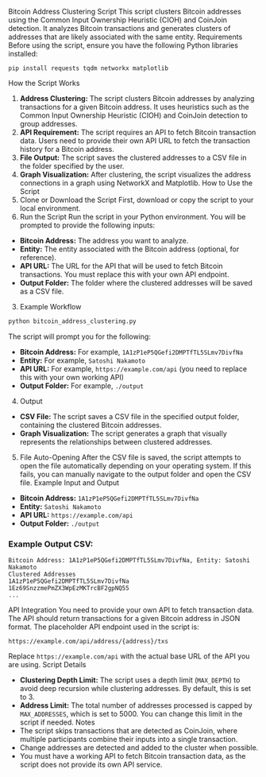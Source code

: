 Bitcoin Address Clustering Script
This script clusters Bitcoin addresses using the Common Input Ownership Heuristic (CIOH) and CoinJoin detection. It analyzes Bitcoin transactions and generates clusters of addresses that are likely associated with the same entity.
Requirements
Before using the script, ensure you have the following Python libraries installed:
```
pip install requests tqdm networkx matplotlib
```

How the Script Works
1. **Address Clustering:** The script clusters Bitcoin addresses by analyzing transactions for a given Bitcoin address. It uses heuristics such as the Common Input Ownership Heuristic (CIOH) and CoinJoin detection to group addresses.
2. **API Requirement:** The script requires an API to fetch Bitcoin transaction data. Users need to provide their own API URL to fetch the transaction history for a Bitcoin address.
3. **File Output:** The script saves the clustered addresses to a CSV file in the folder specified by the user.
4. **Graph Visualization:** After clustering, the script visualizes the address connections in a graph using NetworkX and Matplotlib.
How to Use the Script
1. Clone or Download the Script
First, download or copy the script to your local environment.
2. Run the Script
Run the script in your Python environment. You will be prompted to provide the following inputs:
- **Bitcoin Address:** The address you want to analyze.
- **Entity:** The entity associated with the Bitcoin address (optional, for reference).
- **API URL:** The URL for the API that will be used to fetch Bitcoin transactions. You must replace this with your own API endpoint.
- **Output Folder:** The folder where the clustered addresses will be saved as a CSV file.
3. Example Workflow
```bash
python bitcoin_address_clustering.py
```
The script will prompt you for the following:
- **Bitcoin Address:** For example, `1A1zP1eP5QGefi2DMPTfTL5SLmv7DivfNa`
- **Entity:** For example, `Satoshi Nakamoto`
- **API URL:** For example, `https://example.com/api` (you need to replace this with your own working API)
- **Output Folder:** For example, `./output`

4. Output
- **CSV File:** The script saves a CSV file in the specified output folder, containing the clustered Bitcoin addresses.
- **Graph Visualization:** The script generates a graph that visually represents the relationships between clustered addresses.

5. File Auto-Opening
After the CSV file is saved, the script attempts to open the file automatically depending on your operating system. If this fails, you can manually navigate to the output folder and open the CSV file.
Example Input and Output
- **Bitcoin Address:** `1A1zP1eP5QGefi2DMPTfTL5SLmv7DivfNa`
- **Entity:** `Satoshi Nakamoto`
- **API URL:** `https://example.com/api`
- **Output Folder:** `./output`

### Example Output CSV:
```
Bitcoin Address: 1A1zP1eP5QGefi2DMPTfTL5SLmv7DivfNa, Entity: Satoshi Nakamoto
Clustered Addresses
1A1zP1eP5QGefi2DMPTfTL5SLmv7DivfNa
1Ez69SnzzmePmZX3WpEzMKTrcBF2gpNQ55
...
```

API Integration
You need to provide your own API to fetch transaction data. The API should return transactions for a given Bitcoin address in JSON format. The placeholder API endpoint used in the script is:

```
https://example.com/api/address/{address}/txs
```

Replace `https://example.com/api` with the actual base URL of the API you are using.
Script Details
- **Clustering Depth Limit:** The script uses a depth limit (`MAX_DEPTH`) to avoid deep recursion while clustering addresses. By default, this is set to 3.
- **Address Limit:** The total number of addresses processed is capped by `MAX_ADDRESSES`, which is set to 5000. You can change this limit in the script if needed.
Notes
- The script skips transactions that are detected as CoinJoin, where multiple participants combine their inputs into a single transaction.
- Change addresses are detected and added to the cluster when possible.
- You must have a working API to fetch Bitcoin transaction data, as the script does not provide its own API service.
